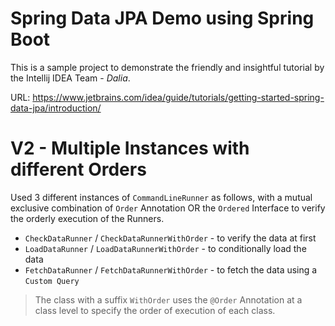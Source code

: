 # Spring Data JPA Demo using Spring Boot

This is a sample project to demonstrate the friendly and insightful
tutorial by the Intellij IDEA Team - *Dalia*. 

URL: https://www.jetbrains.com/idea/guide/tutorials/getting-started-spring-data-jpa/introduction/

# V2 - Multiple Instances with different Orders

Used 3 different instances of `CommandLineRunner` as follows, 
with a mutual exclusive combination of `Order` Annotation OR the `Ordered` Interface
to verify the orderly execution of the Runners.

* `CheckDataRunner` / `CheckDataRunnerWithOrder` - to verify the data at first
* `LoadDataRunner` / `LoadDataRunnerWithOrder` - to conditionally load the data 
* `FetchDataRunner` / `FetchDataRunnerWithOrder` - to fetch the data using a `Custom Query`

> The class with a suffix `WithOrder` uses the `@Order` Annotation 
> at a class level to specify the order of execution of each class.

